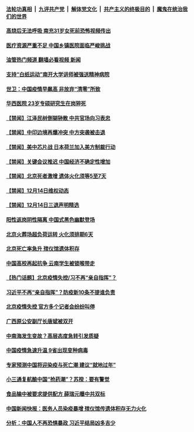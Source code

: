 ####  [法轮功真相](../../../../basic/blob/master/README.md?t=12150731) &nbsp;|&nbsp; [九评共产党](../../../../9ping.md/blob/master/README.md?t=12150731) &nbsp;|&nbsp; [解体党文化](../../../../jtdwh.md/blob/master/README.md?t=12150731)  &nbsp;|&nbsp; [共产主义的终极目的](../../../../gczydzjmd.md/blob/master/README.md?t=12150731) &nbsp;|&nbsp; [魔鬼在统治我们的世界](../../../../mgztzwmdsj.md/blob/master/README.md?t=12150731) 

#### [高烧后无法呼吸 南充31岁女死前恐怖视频传出](../pages/prog204/a103598257.md?t=12150731) 

#### [医疗资源严重不足 中国乡镇医院面临严峻挑战](../pages/prog204/a103598213.md?t=12150731) 

#### [油管热门频道 翻墙必看视频 新闻](http://129.146.143.75:81/youtube.html?12150731)


#### [支持“白纸运动”南开大学讲师被强送精神病院](../pages/prog204/a103598193.md?t=12150731) 

#### [世卫：中国疫情早飙高 非放弃“清零”所致](../pages/prog204/a103598107.md?t=12150731) 


#### [华西医院 23岁专硕研究生在岗猝死](../pages/prog204/a103598112.md?t=12150731) 

#### [【禁闻】江泽民树倒猢狲散 中共官场向习表忠](../pages/prog204/a103598015.md?t=12150731) 

#### [【禁闻】中印边境再爆冲突 中方突袭被击退](../pages/prog204/a103598020.md?t=12150731) 

#### [【禁闻】美中芯片战 日本荷兰加入美方制裁行动](../pages/prog204/a103598012.md?t=12150731) 

#### [【禁闻】关键会议推迟 中国经济不确定性增加](../pages/prog204/a103598017.md?t=12150731) 


#### [【禁闻】北京死者激增 遗体火化须等5至7天](../pages/prog204/a103598010.md?t=12150731) 

#### [【禁闻】12月14日维权动态](../pages/prog204/a103598006.md?t=12150731) 

#### [【禁闻】12月14日三退声明精选](../pages/prog204/a103598008.md?t=12150731) 

#### [阳性返岗阴性隔离 中国式黑色幽默登场](../pages/prog204/a103597988.md?t=12150731) 

#### [北京火葬场超负荷运转 火化须排期6天](../pages/prog204/a103597972.md?t=12150731) 

#### [北京死亡率急升 殡仪馆遗体积存](../pages/prog204/a103597864.md?t=12150731) 

#### [中国高校再起抗争 云南学生被锁喉带走](../pages/prog204/a103597862.md?t=12150731) 

#### [【热门话题】北京疫情失控/习不再“亲自指挥”？](../pages/prog204/a103597822.md?t=12150731) 

#### [习近平不再“亲自指挥”？防疫新10条不提谁负责](../pages/prog204/a103597827.md?t=12150731) 

#### [北京疫情失控 官方多个记者会纷纷叫停](../pages/prog204/a103597802.md?t=12150731) 

#### [广西原公安副厅长唐斌被双开](../pages/prog204/a103597812.md?t=12150731) 

#### [中南海发生变故？高层态度急转引发质疑](../pages/prog204/a103597790.md?t=12150731) 

#### [中国疫情急速升温 9省出现变种病毒](../pages/prog204/a103597757.md?t=12150731) 

#### [专家预测中国将迎染疫与死亡潮 建议“就地过年”](../pages/prog204/a103597758.md?t=12150731) 

#### [小三通复航酿中国“抢药潮”？苏揆：要有警觉](../pages/prog204/a103597768.md?t=12150731) 

#### [食品输中被要求提供配方 薛瑞元曝中共双标](../pages/prog204/a103597760.md?t=12150731) 

#### [中国新闻快报：医务人员染疫暴增 殡仪馆传遗体积存无力火化](../pages/prog204/a103597664.md?t=12150731) 

#### [分析：中国人不再恐惧暴政 习近平结局凶多吉少](../pages/prog204/a103597610.md?t=12150731) 

<img src='http://gfw-breaker.win/goodnews/indexes/prog204.md' width='0px' height='0px'/>
